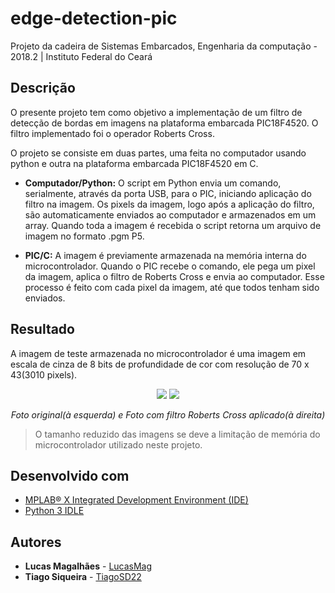 # edge-detection-pic
Projeto da cadeira de Sistemas Embarcados, Engenharia da computação - 2018.2 | Instituto Federal do Ceará

## Descrição
O presente projeto tem como objetivo a implementação de um filtro de detecção de bordas em imagens na plataforma embarcada PIC18F4520. O filtro implementado foi o operador Roberts Cross.

O projeto se consiste em duas partes, uma feita no computador usando python e outra na plataforma embarcada PIC18F4520 em C.

- __Computador/Python:__ O script em Python envia um comando, serialmente, através da porta USB, para o PIC, iniciando aplicação do filtro na imagem. Os pixels da imagem, logo após a aplicação do filtro, são automaticamente enviados ao computador e armazenados em um array. Quando toda a imagem é recebida o script retorna um arquivo de imagem no formato .pgm P5.

- __PIC/C:__ A imagem é previamente armazenada na memória interna do microcontrolador. Quando o PIC recebe o comando, ele pega um pixel da imagem, aplica o filtro de Roberts Cross e envia ao computador. Esse processo é feito com cada pixel da imagem, até que todos tenham sido enviados.

## Resultado
A imagem de teste armazenada no microcontrolador é uma imagem em escala de cinza de 8 bits de profundidade de cor com resolução de 70 x 43(3010 pixels). 

<p align="center">
  <img src="https://i.imgur.com/NmNl9Si.jpg"> <img src="https://i.imgur.com/XWNHeOc.jpg">
</p>

<p align="center">
 <em>Foto original(à esquerda) e Foto com filtro Roberts Cross aplicado(à direita)</em>
</p>

>O tamanho reduzido das imagens se deve a limitação de memória do microcontrolador utilizado neste projeto.

## Desenvolvido com

* [MPLAB® X Integrated Development Environment (IDE)](https://www.microchip.com/mplab/mplab-x-ide) 
* [Python 3 IDLE](https://www.python.org/downloads/)

## Autores

* **Lucas Magalhães** - [LucasMag](https://github.com/lucasmag)
* **Tiago Siqueira** - [TiagoSD22](https://github.com/TiagoSD22)
